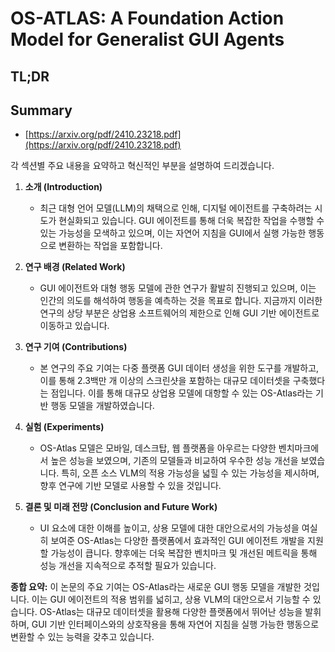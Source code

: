 # OS-ATLAS: A Foundation Action Model for Generalist GUI Agents
## TL;DR
## Summary
- [https://arxiv.org/pdf/2410.23218.pdf](https://arxiv.org/pdf/2410.23218.pdf)

각 섹션별 주요 내용을 요약하고 혁신적인 부분을 설명하여 드리겠습니다. 

1. **소개 (Introduction)**
   - 최근 대형 언어 모델(LLM)의 채택으로 인해, 디지털 에이전트를 구축하려는 시도가 현실화되고 있습니다. GUI 에이전트를 통해 더욱 복잡한 작업을 수행할 수 있는 가능성을 모색하고 있으며, 이는 자연어 지침을 GUI에서 실행 가능한 행동으로 변환하는 작업을 포함합니다.

2. **연구 배경 (Related Work)**
   - GUI 에이전트와 대형 행동 모델에 관한 연구가 활발히 진행되고 있으며, 이는 인간의 의도를 해석하여 행동을 예측하는 것을 목표로 합니다. 지금까지 이러한 연구의 상당 부분은 상업용 소프트웨어의 제한으로 인해 GUI 기반 에이전트로 이동하고 있습니다.

3. **연구 기여 (Contributions)**
   - 본 연구의 주요 기여는 다중 플랫폼 GUI 데이터 생성을 위한 도구를 개발하고, 이를 통해 2.3백만 개 이상의 스크린샷을 포함하는 대규모 데이터셋을 구축했다는 점입니다. 이를 통해 대규모 상업용 모델에 대항할 수 있는 OS-Atlas라는 기반 행동 모델을 개발하였습니다.

4. **실험 (Experiments)**
   - OS-Atlas 모델은 모바일, 데스크탑, 웹 플랫폼을 아우르는 다양한 벤치마크에서 높은 성능을 보였으며, 기존의 모델들과 비교하여 우수한 성능 개선을 보였습니다. 특히, 오픈 소스 VLM의 적용 가능성을 넓힐 수 있는 가능성을 제시하며, 향후 연구에 기반 모델로 사용할 수 있을 것입니다.

5. **결론 및 미래 전망 (Conclusion and Future Work)**
   - UI 요소에 대한 이해를 높이고, 상용 모델에 대한 대안으로서의 가능성을 여실히 보여준 OS-Atlas는 다양한 플랫폼에서 효과적인 GUI 에이전트 개발을 지원할 가능성이 큽니다. 향후에는 더욱 복잡한 벤치마크 및 개선된 메트릭을 통해 성능 개선을 지속적으로 추적할 필요가 있습니다.

**종합 요약:**
이 논문의 주요 기여는 OS-Atlas라는 새로운 GUI 행동 모델을 개발한 것입니다. 이는 GUI 에이전트의 적용 범위를 넓히고, 상용 VLM의 대안으로서 기능할 수 있습니다. OS-Atlas는 대규모 데이터셋을 활용해 다양한 플랫폼에서 뛰어난 성능을 발휘하며, GUI 기반 인터페이스와의 상호작용을 통해 자연어 지침을 실행 가능한 행동으로 변환할 수 있는 능력을 갖추고 있습니다.